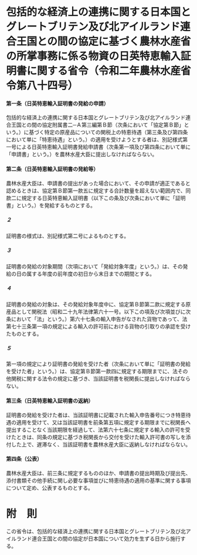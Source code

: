 # 包括的な経済上の連携に関する日本国とグレートブリテン及び北アイルランド連合王国との間の協定に基づく農林水産省の所掌事務に係る物資の日英特恵輸入証明書に関する省令（令和二年農林水産省令第八十四号）
#### 第一条（日英特恵輸入証明書の発給の申請）
包括的な経済上の連携に関する日本国とグレートブリテン及び北アイルランド連合王国との間の協定附属書二─Ａ第三編第Ｂ節（次条において「協定第Ｂ節」という。）に基づく特定の原産品についての関税上の特恵待遇（第三条及び第四条において単に「特恵待遇」という。）の適用を受けようとする者は、別記様式第一号による日英特恵輸入証明書発給申請書（次条第一項及び第四条において単に「申請書」という。）を農林水産大臣に提出しなければならない。
#### 第二条（日英特恵輸入証明書の発給等）
農林水産大臣は、申請書の提出があった場合において、その申請が適正であると認めるときは、協定第Ｂ節第一款五に規定する合計数量を超えない範囲内で、同款二に規定する日英特恵輸入証明書（以下この条及び次条において単に「証明書」という。）を発給するものとする。
##### ２
証明書の様式は、別記様式第二号によるものとする。
##### ３
証明書の発給の対象期間（次項において「発給対象年度」という。）は、その発給の日の属する年度の前年度の初日から末日までの期間とする。
##### ４
証明書の発給の対象は、その発給対象年度中に、協定第Ｂ節第二款に規定する原産品として関税法（昭和二十九年法律第六十一号。以下この項及び次項並びに次条において「法」という。）第六十七条の輸入申告がなされた貨物であって、法第七十三条第一項の規定による輸入の許可前における貨物の引取りの承認を受けたものとする。
##### ５
第一項の規定により証明書の発給を受けた者（次条において単に「証明書の発給を受けた者」という。）は、協定第Ｂ節第一款四に規定する期限までに、法その他関税に関する法令の規定に基づき、当該証明書を税関長に提出しなければならない。
#### 第三条（日英特恵輸入証明書の返納）
証明書の発給を受けた者は、当該証明書に記載された輸入申告番号につき特恵待遇の適用を受けて、又は当該証明書を前条第五項に規定する期限までに税関長へ提出することなく当該期限を経過して、法第六十七条に規定する輸入の許可を受けたときは、同条の規定に基づき税関長から交付を受けた輸入許可書の写しを添付した上で、遅滞なく、当該証明書を農林水産大臣に返納しなければならない。
#### 第四条（公表）
農林水産大臣は、前三条に規定するもののほか、申請書の提出時期及び提出先、添付書類その他手続に関し必要な事項並びに特恵待遇の適用の基準に関する事項について定め、公表するものとする。
# 附　則
この省令は、包括的な経済上の連携に関する日本国とグレートブリテン及び北アイルランド連合王国との間の協定が日本国について効力を生ずる日から施行する。
